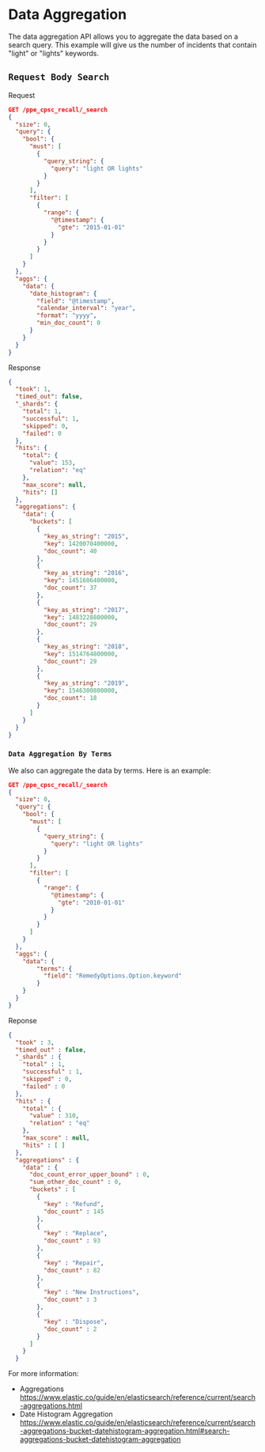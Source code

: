 # Data Aggregation

The data aggregation API allows you to aggregate the data based on a search query. This example will give us the number of incidents that contain "light" or "lights" keywords.

## `Request Body Search`
Request

```JSON
GET /ppe_cpsc_recall/_search
{
  "size": 0,
  "query": {
    "bool": {
      "must": [
        {
          "query_string": {
            "query": "light OR lights"
          }
        }
      ],
      "filter": [
        {
          "range": {
            "@timestamp": {
              "gte": "2015-01-01"
            }
          }
        }
      ]
    }
  },
  "aggs": {
    "data": {
      "date_histogram": {
        "field": "@timestamp",
        "calendar_interval": "year",
        "format": "yyyy",
        "min_doc_count": 0
      }
    }
  }
}
```

Response

```json
{
  "took": 1,
  "timed_out": false,
  "_shards": {
    "total": 1,
    "successful": 1,
    "skipped": 0,
    "failed": 0
  },
  "hits": {
    "total": {
      "value": 153,
      "relation": "eq"
    },
    "max_score": null,
    "hits": []
  },
  "aggregations": {
    "data": {
      "buckets": [
        {
          "key_as_string": "2015",
          "key": 1420070400000,
          "doc_count": 40
        },
        {
          "key_as_string": "2016",
          "key": 1451606400000,
          "doc_count": 37
        },
        {
          "key_as_string": "2017",
          "key": 1483228800000,
          "doc_count": 29
        },
        {
          "key_as_string": "2018",
          "key": 1514764800000,
          "doc_count": 29
        },
        {
          "key_as_string": "2019",
          "key": 1546300800000,
          "doc_count": 18
        }
      ]
    }
  }
}
```

### `Data Aggregation By Terms`

We also can aggregate the data by terms. Here is an example:

```json
GET /ppe_cpsc_recall/_search
{
  "size": 0,
  "query": {
    "bool": {
      "must": [
        {
          "query_string": {
            "query": "light OR lights"
          }
        }
      ],
      "filter": [
        {
          "range": {
            "@timestamp": {
              "gte": "2010-01-01"
            }
          }
        }
      ]
    }
  },
  "aggs": {
    "data": {
        "terms": {
          "field": "RemedyOptions.Option.keyword"
        }
    }
  }
}
```

Reponse

```json
{
  "took" : 3,
  "timed_out" : false,
  "_shards" : {
    "total" : 1,
    "successful" : 1,
    "skipped" : 0,
    "failed" : 0
  },
  "hits" : {
    "total" : {
      "value" : 310,
      "relation" : "eq"
    },
    "max_score" : null,
    "hits" : [ ]
  },
  "aggregations" : {
    "data" : {
      "doc_count_error_upper_bound" : 0,
      "sum_other_doc_count" : 0,
      "buckets" : [
        {
          "key" : "Refund",
          "doc_count" : 145
        },
        {
          "key" : "Replace",
          "doc_count" : 93
        },
        {
          "key" : "Repair",
          "doc_count" : 82
        },
        {
          "key" : "New Instructions",
          "doc_count" : 3
        },
        {
          "key" : "Dispose",
          "doc_count" : 2
        }
      ]
    }
  }
```

For more information:

- Aggregations https://www.elastic.co/guide/en/elasticsearch/reference/current/search-aggregations.html
- Date Histogram Aggregation https://www.elastic.co/guide/en/elasticsearch/reference/current/search-aggregations-bucket-datehistogram-aggregation.html#search-aggregations-bucket-datehistogram-aggregation
